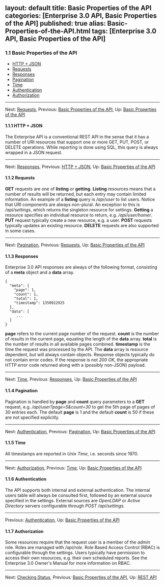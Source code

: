 layout: default
title:  Basic Properties of the API
categories: [Enterprise 3.0 API, Basic Properties of the API]
published: true
alias: Basic-Properties-of-the-API.html
tags: [Enterprise 3.0 API, Basic Properties of the API]
---
### 1.1 Basic Properties of the API

-   [HTTP + JSON](/manuals/Enterprise-3-0-API#HTTP-_002b-JSON)
-   [Requests](/manuals/Enterprise-3-0-API#Requests)
-   [Responses](/manuals/Enterprise-3-0-API#Responses)
-   [Pagination](/manuals/Enterprise-3-0-API#Pagination)
-   [Time](/manuals/Enterprise-3-0-API#Time)
-   [Authentication](/manuals/Enterprise-3-0-API#Authentication)
-   [Authorization](/manuals/Enterprise-3-0-API#Authorization)

* * * * *

Next: [Requests](/manuals/Enterprise-3-0-API#Requests), Previous: [Basic
Properties of the
API](/manuals/Enterprise-3-0-API#Basic-Properties-of-the-API),
Up: [Basic Properties of the
API](/manuals/Enterprise-3-0-API#Basic-Properties-of-the-API)

#### 1.1.1 HTTP + JSON

The Enterprise API is a conventional REST API in the sense that it has a
number of URI resources that support one or more GET, PUT, POST, or
DELETE operations. While reporting is done using SQL, this query is
always wrapped in a JSON request.

* * * * *

Next: [Responses](/manuals/Enterprise-3-0-API#Responses),
Previous: [HTTP + JSON](/manuals/Enterprise-3-0-API#HTTP-_002b-JSON),
Up: [Basic Properties of the
API](/manuals/Enterprise-3-0-API#Basic-Properties-of-the-API)

#### 1.1.2 Requests

**GET** requests are one of **listing** or **getting**. **Listing**
resources means that a number of results will be returned, but each
entry may contain limited information. An example of a **listing** query
is */api/user* to list users. Notice that URI components are always
non-plural. An exception to this is */api/settings*, which returns the
singleton resource for settings. **Getting** a resource specifies an
individual resource to return, e.g. */api/user/homer*. **PUT** request
typically create a new resource, e.g. a user. **POST** requests
typically updates an existing resource. **DELETE** requests are also
supported in some cases.

* * * * *

Next: [Pagination](/manuals/Enterprise-3-0-API#Pagination),
Previous: [Requests](/manuals/Enterprise-3-0-API#Requests), Up: [Basic
Properties of the
API](/manuals/Enterprise-3-0-API#Basic-Properties-of-the-API)

#### 1.1.3 Responses

Enterprise 3.0 API responses are always of the following format,
consisting of a **meta** object and a **data** array.

    {
      "meta": {
        "page": 1,
        "count": 1,
        "total": 1,
        "timestamp": 1350922925
      },
      "data": [
         ... 
      ]
    }

**page** refers to the current page number of the request. **count** is
the number of results in the current page, equaling the length of the
**data** array. **total** is the number of results in all available
pages combined. **timestamp** is the time the request was processed by
the API. The **data** array is resource dependent, but will always
contain objects. Response objects typically do not contain error codes.
If the response is not *200 OK*, the appropriate HTTP error code
returned along with a (possibly non-JSON) payload.

* * * * *

Next: [Time](/manuals/Enterprise-3-0-API#Time),
Previous: [Responses](/manuals/Enterprise-3-0-API#Responses), Up: [Basic
Properties of the
API](/manuals/Enterprise-3-0-API#Basic-Properties-of-the-API)

#### 1.1.4 Pagination

Pagination is handled by **page** and **count** query parameters to a
**GET** request, e.g. */api/user?page=5&count=30* to get the 5th page of
pages of 30 entries each. The default **page** is 1 and the default
**count** is 50 if these are not specified explicitly.

* * * * *

Next: [Authentication](/manuals/Enterprise-3-0-API#Authentication),
Previous: [Pagination](/manuals/Enterprise-3-0-API#Pagination),
Up: [Basic Properties of the
API](/manuals/Enterprise-3-0-API#Basic-Properties-of-the-API)

#### 1.1.5 Time

All timestamps are reported in *Unix Time*, i.e. seconds since 1970.

* * * * *

Next: [Authorization](/manuals/Enterprise-3-0-API#Authorization),
Previous: [Time](/manuals/Enterprise-3-0-API#Time), Up: [Basic
Properties of the
API](/manuals/Enterprise-3-0-API#Basic-Properties-of-the-API)

#### 1.1.6 Authentication

The API supports both internal and external authentication. The internal
users table will always be consulted first, followed by an external
source specified in the settings. External sources are *OpenLDAP* or
*Active Directory* servers configurable through *POST /api/settings*.

* * * * *

Previous: [Authentication](/manuals/Enterprise-3-0-API#Authentication),
Up: [Basic Properties of the
API](/manuals/Enterprise-3-0-API#Basic-Properties-of-the-API)

#### 1.1.7 Authorization

Some resources require that the request user is a member of the *admin*
role. Roles are managed with */api/role*. Role Based Access Control
(RBAC) is configurable through the settings. Users typically have
permission to access their own resources, e.g. their own scheduled
reports. See the Enterprise 3.0 Owner's Manual for more information on
RBAC.

* * * * *

Next: [Checking Status](/manuals/Enterprise-3-0-API#Checking-Status),
Previous: [Basic Properties of the
API](/manuals/Enterprise-3-0-API#Basic-Properties-of-the-API), Up: [REST
API](/manuals/Enterprise-3-0-API#REST-API)

